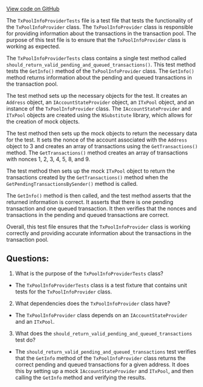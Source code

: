 [View code on GitHub](https://github.com/nethermindeth/nethermind/Nethermind.TxPool.Test/TransactionPoolInfoProviderTests.cs)

The `TxPoolInfoProviderTests` file is a test file that tests the functionality of the `TxPoolInfoProvider` class. The `TxPoolInfoProvider` class is responsible for providing information about the transactions in the transaction pool. The purpose of this test file is to ensure that the `TxPoolInfoProvider` class is working as expected.

The `TxPoolInfoProviderTests` class contains a single test method called `should_return_valid_pending_and_queued_transactions()`. This test method tests the `GetInfo()` method of the `TxPoolInfoProvider` class. The `GetInfo()` method returns information about the pending and queued transactions in the transaction pool.

The test method sets up the necessary objects for the test. It creates an `Address` object, an `IAccountStateProvider` object, an `ITxPool` object, and an instance of the `TxPoolInfoProvider` class. The `IAccountStateProvider` and `ITxPool` objects are created using the `NSubstitute` library, which allows for the creation of mock objects.

The test method then sets up the mock objects to return the necessary data for the test. It sets the nonce of the account associated with the `Address` object to 3 and creates an array of transactions using the `GetTransactions()` method. The `GetTransactions()` method creates an array of transactions with nonces 1, 2, 3, 4, 5, 8, and 9.

The test method then sets up the mock `ITxPool` object to return the transactions created by the `GetTransactions()` method when the `GetPendingTransactionsBySender()` method is called.

The `GetInfo()` method is then called, and the test method asserts that the returned information is correct. It asserts that there is one pending transaction and one queued transaction. It then verifies that the nonces and transactions in the pending and queued transactions are correct.

Overall, this test file ensures that the `TxPoolInfoProvider` class is working correctly and providing accurate information about the transactions in the transaction pool.
## Questions: 
 1. What is the purpose of the `TxPoolInfoProviderTests` class?
- The `TxPoolInfoProviderTests` class is a test fixture that contains unit tests for the `TxPoolInfoProvider` class.

2. What dependencies does the `TxPoolInfoProvider` class have?
- The `TxPoolInfoProvider` class depends on an `IAccountStateProvider` and an `ITxPool`.

3. What does the `should_return_valid_pending_and_queued_transactions` test do?
- The `should_return_valid_pending_and_queued_transactions` test verifies that the `GetInfo` method of the `TxPoolInfoProvider` class returns the correct pending and queued transactions for a given address. It does this by setting up a mock `IAccountStateProvider` and `ITxPool`, and then calling the `GetInfo` method and verifying the results.
